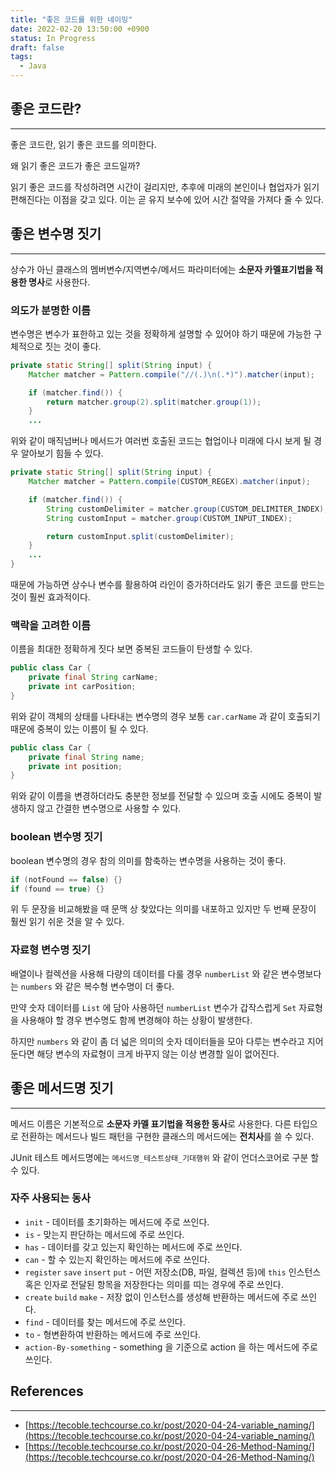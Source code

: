 ```yaml
---
title: "좋은 코드를 위한 네이밍"
date: 2022-02-20 13:50:00 +0900
status: In Progress
draft: false
tags:
  - Java
---
```


## 좋은 코드란?

---

좋은 코드란, 읽기 좋은 코드를 의미한다.

왜 읽기 좋은 코드가 좋은 코드일까?

읽기 좋은 코드를 작성하려면 시간이 걸리지만, 추후에 미래의 본인이나 협업자가 읽기 편해진다는 이점을 갖고 있다. 이는 곧 유지 보수에 있어 시간 절약을 가져다 줄 수 있다.

## 좋은 변수명 짓기

---

상수가 아닌 클래스의 멤버변수/지역변수/메서드 파라미터에는 **소문자 카멜표기법을 적용한 명사**로 사용한다.

### 의도가 분명한 이름

변수명은 변수가 표한하고 있는 것을 정확하게 설명할 수 있어야 하기 때문에 가능한 구체적으로 짓는 것이 좋다.

```java
private static String[] split(String input) {
    Matcher matcher = Pattern.compile("//(.)\n(.*)").matcher(input);

    if (matcher.find()) {
        return matcher.group(2).split(matcher.group(1));
    }
    ...

```

위와 같이 매직넘버나 메서드가 여러번 호출된 코드는 협업이나 미래에 다시 보게 될 경우 알아보기 힘들 수 있다.

```java
private static String[] split(String input) {
    Matcher matcher = Pattern.compile(CUSTOM_REGEX).matcher(input);

    if (matcher.find()) {
        String customDelimiter = matcher.group(CUSTOM_DELIMITER_INDEX);
        String customInput = matcher.group(CUSTOM_INPUT_INDEX);

        return customInput.split(customDelimiter);
    }
    ...
}
```

때문에 가능하면 상수나 변수를 활용하여 라인이 증가하더라도 읽기 좋은 코드를 만드는 것이 훨씬 효과적이다.

### 맥락을 고려한 이름

이름을 최대한 정확하게 짓다 보면 중복된 코드들이 탄생할 수 있다.

```java
public class Car {
    private final String carName;
    private int carPosition;
}
```

위와 같이 객체의 상태를 나타내는 변수명의 경우 보통 `car.carName` 과 같이 호출되기 때문에 중복이 있는 이름이 될 수 있다.

```java
public class Car {
    private final String name;
    private int position;
}
```

위와 같이 이름을 변경하더라도 충분한 정보를 전달할 수 있으며 호출 시에도 중복이 발생하지 않고 간결한 변수명으로 사용할 수 있다.

### boolean 변수명 짓기

boolean 변수명의 경우 참의 의미를 함축하는 변수명을 사용하는 것이 좋다.

```java
if (notFound == false) {}
if (found == true) {}
```

위 두 문장을 비교해봤을 때 문맥 상 찾았다는 의미를 내포하고 있지만 두 번째 문장이 훨씬 읽기 쉬운 것을 알 수 있다.

### 자료형 변수명 짓기

배열이나 컬렉션을 사용해 다량의 데이터를 다룰 경우 `numberList` 와 같은 변수명보다는 `numbers` 와 같은 복수형 변수명이 더 좋다.

만약 숫자 데이터를 `List` 에 담아 사용하던 `numberList` 변수가 갑작스럽게 `Set` 자료형을 사용해야 할 경우 변수명도 함께 변경해야 하는 상황이 발생한다.

하지만 `numbers` 와 같이 좀 더 넓은 의미의 숫자 데이터들을 모아 다루는 변수라고 지어둔다면 해당 변수의 자료형이 크게 바꾸지 않는 이상 변경할 일이 없어진다.

## 좋은 메서드명 짓기

---

메서드 이름은 기본적으로 **소문자 카멜 표기법을 적용한 동사**로 사용한다. 다른 타입으로 전환하는 메서드나 빌드 패턴을 구현한 클래스의 메서드에는 **전치사**를 쓸 수 있다.

JUnit 테스트 메서드명에는 `메서드명_테스트상태_기대행위` 와 같이 언더스코어로 구분 할 수 있다.

### 자주 사용되는 동사

- `init` - 데이터를 초기화하는 메서드에 주로 쓰인다.
- `is` - 맞는지 판단하는 메서드에 주로 쓰인다.
- `has` - 데이터를 갖고 있는지 확인하는 메서드에 주로 쓰인다.
- `can` - 할 수 있는지 확인하는 메서드에 주로 쓰인다.
- `register` `save` `insert` `put` - 어떤 저장소(DB, 파일, 컬렉션 등)에 `this` 인스턴스 혹은 인자로 전달된 항목을 저장한다는 의미를 띠는 경우에 주로 쓰인다.
- `create` `build` `make` - 저장 없이 인스턴스를 생성해 반환하는 메서드에 주로 쓰인다.
- `find` - 데이터를 찾는 메서드에 주로 쓰인다.
- `to` - 형변환하여 반환하는 메서드에 주로 쓰인다.
- `action-By-something` - something 을 기준으로 action 을 하는 메서드에 주로 쓰인다.

## References

---

- [https://tecoble.techcourse.co.kr/post/2020-04-24-variable_naming/](https://tecoble.techcourse.co.kr/post/2020-04-24-variable_naming/)
- [https://tecoble.techcourse.co.kr/post/2020-04-26-Method-Naming/](https://tecoble.techcourse.co.kr/post/2020-04-26-Method-Naming/)
